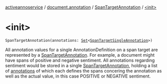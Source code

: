 [activeannoservice](../../index.md) / [document.annotation](../index.md) / [SpanTargetAnnotation](index.md) / [&lt;init&gt;](./-init-.md)

# &lt;init&gt;

`SpanTargetAnnotation(annotations: `[`Set`](https://kotlinlang.org/api/latest/jvm/stdlib/kotlin.collections/-set/index.html)`<`[`SpanTargetSingleAnnotation`](../-span-target-single-annotation/index.md)`>)`

All annotation values for a single AnnotationDefinition on a span target are represented by a [SpanTargetAnnotation](index.md).
For example, a document might have spans of positive and negative sentiment. All annotations regarding sentiment would be
stored in a single [SpanTargetAnnotation](index.md), holding a list of [annotations](annotations.md) of which each defines the spans concering the annotation
as well as the actual value, in this case POSITIVE or NEGATIVE sentiment.

